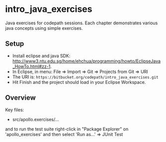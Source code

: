 # intro_java_exercises

Java exercises for codepath sessions. Each chapter
demonstrates various java concepts using simple exercises.

## Setup

 * Install eclipse and java SDK: http://www3.ntu.edu.sg/home/ehchua/programming/howto/EclipseJava_HowTo.html#zz-1.
 * In Eclipse, in menu: File => Import => Git => Projects from Git => URI
 * The URI is: `https://bitbucket.org/codepath/intro_java_exercises.git`
 * Hit Finish and the project should load in your Eclipse Workspace.

## Overview

Key files:

 * src/apollo.exercises/...

and to run the test suite right-click in "Package Explorer" on 
'apollo_exercises' and then select 'Run as...' => JUnit Test


